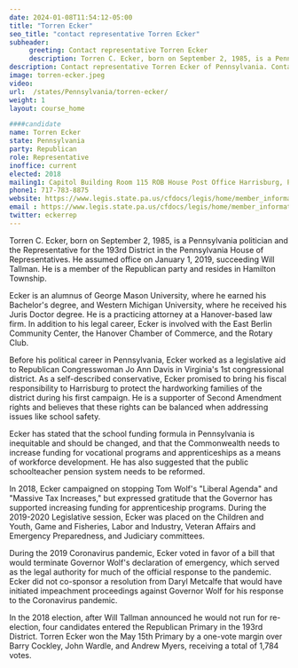 ```yaml
---
date: 2024-01-08T11:54:12-05:00
title: "Torren Ecker"
seo_title: "contact representative Torren Ecker"
subheader:
     greeting: Contact representative Torren Ecker
     description: Torren C. Ecker, born on September 2, 1985, is a Pennsylvania politician and the Representative for the 193rd District in the Pennsylvania House of Representatives. He assumed office on January 1, 2019, succeeding Will Tallman. He is a member of the Republican party and resides in Hamilton Township.
description: Contact representative Torren Ecker of Pennsylvania. Contact information for Torren Ecker includes email address, phone number, and mailing address.
image: torren-ecker.jpeg
video:
url:  /states/Pennsylvania/torren-ecker/
weight: 1
layout: course_home

####candidate
name: Torren Ecker
state: Pennsylvania
party: Republican
role: Representative
inoffice: current
elected: 2018
mailing1: Capitol Building Room 115 ROB House Post Office Harrisburg, PA 17120
phone1: 717-783-8875
website: https://www.legis.state.pa.us/cfdocs/legis/home/member_information/House_bio.cfm?id=1862/
email : https://www.legis.state.pa.us/cfdocs/legis/home/member_information/House_bio.cfm?id=1862/
twitter: eckerrep
---
```


Torren C. Ecker, born on September 2, 1985, is a Pennsylvania politician and the Representative for the 193rd District in the Pennsylvania House of Representatives. He assumed office on January 1, 2019, succeeding Will Tallman. He is a member of the Republican party and resides in Hamilton Township.

Ecker is an alumnus of George Mason University, where he earned his Bachelor's degree, and Western Michigan University, where he received his Juris Doctor degree. He is a practicing attorney at a Hanover-based law firm. In addition to his legal career, Ecker is involved with the East Berlin Community Center, the Hanover Chamber of Commerce, and the Rotary Club.

Before his political career in Pennsylvania, Ecker worked as a legislative aid to Republican Congresswoman Jo Ann Davis in Virginia's 1st congressional district. As a self-described conservative, Ecker promised to bring his fiscal responsibility to Harrisburg to protect the hardworking families of the district during his first campaign. He is a supporter of Second Amendment rights and believes that these rights can be balanced when addressing issues like school safety.

Ecker has stated that the school funding formula in Pennsylvania is inequitable and should be changed, and that the Commonwealth needs to increase funding for vocational programs and apprenticeships as a means of workforce development. He has also suggested that the public schoolteacher pension system needs to be reformed.

In 2018, Ecker campaigned on stopping Tom Wolf's "Liberal Agenda" and "Massive Tax Increases," but expressed gratitude that the Governor has supported increasing funding for apprenticeship programs. During the 2019-2020 Legislative session, Ecker was placed on the Children and Youth, Game and Fisheries, Labor and Industry, Veteran Affairs and Emergency Preparedness, and Judiciary committees.

During the 2019 Coronavirus pandemic, Ecker voted in favor of a bill that would terminate Governor Wolf's declaration of emergency, which served as the legal authority for much of the official response to the pandemic. Ecker did not co-sponsor a resolution from Daryl Metcalfe that would have initiated impeachment proceedings against Governor Wolf for his response to the Coronavirus pandemic.

In the 2018 election, after Will Tallman announced he would not run for re-election, four candidates entered the Republican Primary in the 193rd District. Torren Ecker won the May 15th Primary by a one-vote margin over Barry Cockley, John Wardle, and Andrew Myers, receiving a total of 1,784 votes.
